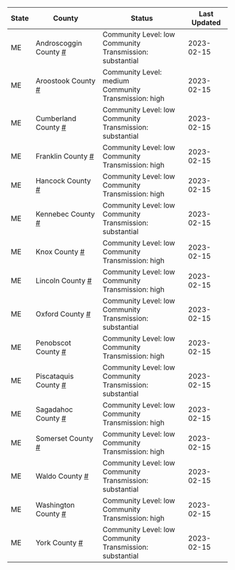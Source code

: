 State | County | Status | Last Updated
--- | --- | --- | --- 
ME | Androscoggin County <a href="#androscoggin_county">#</a> | <a name="androscoggin_county"></a>Community Level: low<br/>Community Transmission: substantial | 2023-02-15
ME | Aroostook County <a href="#aroostook_county">#</a> | <a name="aroostook_county"></a>Community Level: medium<br/>Community Transmission: high | 2023-02-15
ME | Cumberland County <a href="#cumberland_county">#</a> | <a name="cumberland_county"></a>Community Level: low<br/>Community Transmission: substantial | 2023-02-15
ME | Franklin County <a href="#franklin_county">#</a> | <a name="franklin_county"></a>Community Level: low<br/>Community Transmission: high | 2023-02-15
ME | Hancock County <a href="#hancock_county">#</a> | <a name="hancock_county"></a>Community Level: low<br/>Community Transmission: high | 2023-02-15
ME | Kennebec County <a href="#kennebec_county">#</a> | <a name="kennebec_county"></a>Community Level: low<br/>Community Transmission: substantial | 2023-02-15
ME | Knox County <a href="#knox_county">#</a> | <a name="knox_county"></a>Community Level: low<br/>Community Transmission: high | 2023-02-15
ME | Lincoln County <a href="#lincoln_county">#</a> | <a name="lincoln_county"></a>Community Level: low<br/>Community Transmission: high | 2023-02-15
ME | Oxford County <a href="#oxford_county">#</a> | <a name="oxford_county"></a>Community Level: low<br/>Community Transmission: substantial | 2023-02-15
ME | Penobscot County <a href="#penobscot_county">#</a> | <a name="penobscot_county"></a>Community Level: low<br/>Community Transmission: high | 2023-02-15
ME | Piscataquis County <a href="#piscataquis_county">#</a> | <a name="piscataquis_county"></a>Community Level: low<br/>Community Transmission: substantial | 2023-02-15
ME | Sagadahoc County <a href="#sagadahoc_county">#</a> | <a name="sagadahoc_county"></a>Community Level: low<br/>Community Transmission: high | 2023-02-15
ME | Somerset County <a href="#somerset_county">#</a> | <a name="somerset_county"></a>Community Level: low<br/>Community Transmission: high | 2023-02-15
ME | Waldo County <a href="#waldo_county">#</a> | <a name="waldo_county"></a>Community Level: low<br/>Community Transmission: substantial | 2023-02-15
ME | Washington County <a href="#washington_county">#</a> | <a name="washington_county"></a>Community Level: low<br/>Community Transmission: high | 2023-02-15
ME | York County <a href="#york_county">#</a> | <a name="york_county"></a>Community Level: low<br/>Community Transmission: substantial | 2023-02-15
